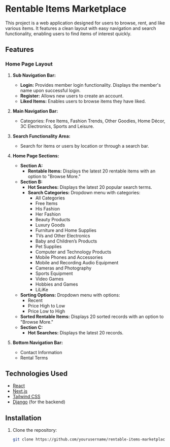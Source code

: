 # Rentable Items Marketplace

This project is a web application designed for users to browse, rent, and like various items. It features a clean layout with easy navigation and search functionality, enabling users to find items of interest quickly.

## Features

### Home Page Layout

1. **Sub Navigation Bar:**

   - **Login:** Provides member login functionality. Displays the member's name upon successful login.
   - **Register:** Allows new users to create an account.
   - **Liked Items:** Enables users to browse items they have liked.

2. **Main Navigation Bar:**

   - Categories: Free Items, Fashion Trends, Other Goodies, Home Décor, 3C Electronics, Sports and Leisure.

3. **Search Functionality Area:**

   - Search for items or users by location or through a search bar.

4. **Home Page Sections:**

   - **Section A:**
     - **Rentable Items:** Displays the latest 20 rentable items with an option to "Browse More."
   - **Section B:**
     - **Hot Searches:** Displays the latest 20 popular search terms.
     - **Search Categories:** Dropdown menu with categories:
       - All Categories
       - Free Items
       - His Fashion
       - Her Fashion
       - Beauty Products
       - Luxury Goods
       - Furniture and Home Supplies
       - TVs and Other Electronics
       - Baby and Children’s Products
       - Pet Supplies
       - Computer and Technology Products
       - Mobile Phones and Accessories
       - Mobile and Recording Audio Equipment
       - Cameras and Photography
       - Sports Equipment
       - Video Games
       - Hobbies and Games
       - LiLiKe
   - **Sorting Options:** Dropdown menu with options:
     - Recent
     - Price High to Low
     - Price Low to High
   - **Sorted Rentable Items:** Displays 20 sorted records with an option to "Browse More."
   - **Section C:**
     - **Hot Searches:** Displays the latest 20 records.

5. **Bottom Navigation Bar:**
   - Contact Information
   - Rental Terms

## Technologies Used

- [React](https://reactjs.org/)
- [Next.js](https://nextjs.org/)
- [Tailwind CSS](https://tailwindcss.com/)
- [Django](https://www.djangoproject.com/) (for the backend)

## Installation

1. Clone the repository:
   ```bash
   git clone https://github.com/yourusername/rentable-items-marketplace.git
   ```
